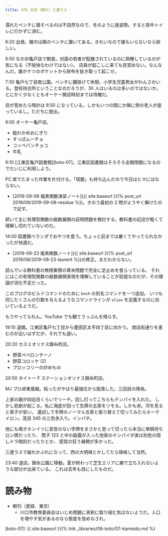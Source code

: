 ```yaml
---
title: 476 日目（晴れ）三連ラス
---
```


濡れたベンチに寝そべるのは不自然なので、冬のように座姿勢。すると夜中トイレに行かずに済む。

6:20 出発。雑巾は隣のベンチに置いてある。きれいなので誰もいらないなら欲しい。

6:50 なか卯亀戸店で朝食。対面の若者が配膳されているのに熟睡しているのが気になる（不愉快なわけではない）。
店員が起こしに来ても目覚めない。なんなんだ。誰かケツのポケットから財布を抜き取って起こせ。

7:30 亀戸七丁目南公園。ベンチに腰掛けて休憩。小学生児童男女がわんさかいる。登校待合所ということなのだろうが、30 人はいるのは多いのではないか。
とにかく少なくともオーケー開店時刻までは待機だ。

目が覚めたら時計は 8:50 になっている。しかもいつの間にか隣に例の老人が座っているし。ただちに脱出。

9:05 オーケー亀戸店。
* 鮭わかめおにぎり
* すっぱムーチョ
* コッペパンチョコ
* 牛乳

9:10 [江東区亀戸図書館][koto-07]。江東区図書館はそろそろ全館閉館になるのでだいじに利用しよう。

PC 席でたまった作業を片付ける。「宿題」も持ち込んだので今日はヒマにはならない。

* [2019-09-08 複素関数演習ノート]({{ site.baseurl }}{% post_url 2019/09/2019-09-08-residue %})。きのう最初の 2 問がようやく解けたので記す。

続いて主に有理型関数の級数展開の証明問題を検討する。教科書の記述が粗くて理解し切れていないのだ。

14:00 図書館ベランダでおやつを食う。ちょっと前までは暑くてやってられなかったが快適だ。

* [2019-08-23 複素関数ノート]({{ site.baseurl }}{% post_url 2019/08/2019-08-23-laurent %})の修正。まだわからない。

読んでいる教科書の無限乗積の章末問題で完全に足止めを食らっている。
それにはこの有理型関数の級数展開表現を理解していることが前提なのだが、その理論が消化不足だった。

このブログのビルドコマンドのために `bash` の別名コマンドを一つ追加。
いつも同じたくさんの引数を与えるようなコマンドラインが `alias` を定義するのに向いているようだ。

もうやってられん。YouTube でも観てうっぷんを晴らす。

19:10 退館。江東区亀戸七丁目から墨田区太平四丁目に向かう。
商店街通りを進むのが近いはずだが、それでも遠い。

20:20 カスミオリナス錦糸町店。
* 野菜ペペロンチーノ
* 野菜コロッケ (2)
* ブロッコリーの炒めもの

20:50 タイトー F ステーションオリナス錦糸町店。

MJ プロ卓東風戦。粘ったがやはり最強位から脱落した。三回目の降格。

上家の親が四巡目くらいでリーチ。回し打ってこちらもテンパイを入れた。
しかし悲劇が起こる。私に海底が回って生牌の五索をツモる。しかも赤。河を見ると索子が安い。
運試しで手牌のノーマル五索と振り替えて切ってみたらホーテイロン。高目 345 の三色赤入り。インパチ。

他にも鳴きホンイツに変哲のない字牌をまさかと思って切ったら本当に単騎待ちロン牌だったり、
筒子 123 と中の副露が入った他家のテンパイが実は別色の隠しドラ暗刻だったりとか、
感覚の狂う展開が多かった。

三連ラスで破れかぶれになって、西の大明槓とかしてたら降格して当然。

23:40 退店。錦糸公園に移動。夏が終わって芝生エリアに網で立ち入れないような部分が出来ている。
これは去年も目にしたものだ。

# 読み物

* 朝刊（産経、東京）
  * 川口市教育委員会はいじめ問題に真剣に取り組む気はないようだ。人口を増やす気があるのなら態度を改めなされ。

[koto-07]: {{ site.baseurl }}{% link _libraries/08-koto/07-kameido.md %}
